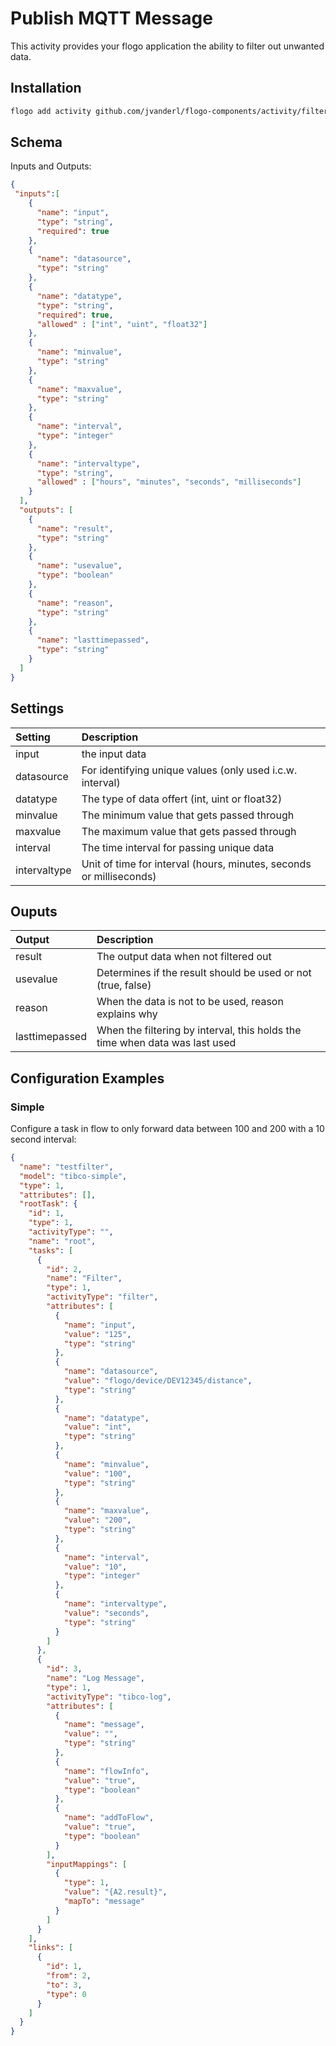 # Publish MQTT Message
This activity provides your flogo application the ability to filter out unwanted data.


## Installation

```bash
flogo add activity github.com/jvanderl/flogo-components/activity/filter
```

## Schema
Inputs and Outputs:

```json
{
 "inputs":[
    {
      "name": "input",
      "type": "string",
      "required": true
    },
    {
      "name": "datasource",
      "type": "string"
    },
    {
      "name": "datatype",
      "type": "string",
      "required": true,
      "allowed" : ["int", "uint", "float32"]
    },
    {
      "name": "minvalue",
      "type": "string"
    },
    {
      "name": "maxvalue",
      "type": "string"
    },
    {
      "name": "interval",
      "type": "integer"
    },
    {
      "name": "intervaltype",
      "type": "string",
      "allowed" : ["hours", "minutes", "seconds", "milliseconds"]
    }
  ],
  "outputs": [
    {
      "name": "result",
      "type": "string"
    },
    {
      "name": "usevalue",
      "type": "boolean"
    },
    {
      "name": "reason",
      "type": "string"
    },
    {
      "name": "lasttimepassed",
      "type": "string"
    }
  ]
}
```
## Settings
| Setting   | Description    |
|:----------|:---------------|
| input    | the input data |
| datasource | For identifying unique values (only used i.c.w. interval) |
| datatype  | The type of data offert (int, uint or float32) |
| minvalue  | The minimum value that gets passed through |
| maxvalue  | The maximum value that gets passed through |
| interval  | The time interval for passing unique data|
| intervaltype | Unit of time for interval (hours, minutes, seconds or milliseconds) |

## Ouputs
| Output   | Description    |
|:----------|:---------------|
| result    | The output data when not filtered out |
| usevalue | Determines if the result should be used or not (true, false) |
| reason  | When the data is not to be used, reason explains why |
| lasttimepassed  | When the filtering by interval, this holds the time when data was last used |


## Configuration Examples
### Simple
Configure a task in flow to only forward data between 100 and 200 with a 10 second interval:

```json
{
  "name": "testfilter",
  "model": "tibco-simple",
  "type": 1,
  "attributes": [],
  "rootTask": {
    "id": 1,
    "type": 1,
    "activityType": "",
    "name": "root",
    "tasks": [
      {
        "id": 2,
        "name": "Filter",
        "type": 1,
        "activityType": "filter",
        "attributes": [
          {
            "name": "input",
            "value": "125",
            "type": "string"
          },
          {
            "name": "datasource",
            "value": "flogo/device/DEV12345/distance",
            "type": "string"
          },
          {
            "name": "datatype",
            "value": "int",
            "type": "string"
          },
          {
            "name": "minvalue",
            "value": "100",
            "type": "string"
          },
          {
            "name": "maxvalue",
            "value": "200",
            "type": "string"
          },
          {
            "name": "interval",
            "value": "10",
            "type": "integer"
          },
          {
            "name": "intervaltype",
            "value": "seconds",
            "type": "string"
          }
        ]
      },
      {
        "id": 3,
        "name": "Log Message",
        "type": 1,
        "activityType": "tibco-log",
        "attributes": [
          {
            "name": "message",
            "value": "",
            "type": "string"
          },
          {
            "name": "flowInfo",
            "value": "true",
            "type": "boolean"
          },
          {
            "name": "addToFlow",
            "value": "true",
            "type": "boolean"
          }
        ],
        "inputMappings": [
          {
            "type": 1,
            "value": "{A2.result}",
            "mapTo": "message"
          }
        ]
      }
    ],
    "links": [
      {
        "id": 1,
        "from": 2,
        "to": 3,
        "type": 0
      }
    ]
  }
}
```
